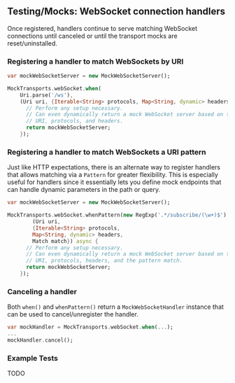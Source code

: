 ## Testing/Mocks: WebSocket connection handlers

Once registered, handlers continue to serve matching WebSocket connections until
canceled or until the transport mocks are reset/uninstalled.

### Registering a handler to match WebSockets by URI

```dart
var mockWebSocketServer = new MockWebSocketServer();

MockTransports.webSocket.when(
    Uri.parse('/ws'),
    (Uri uri, {Iterable<String> protocols, Map<String, dynamic> headers}) async {
      // Perform any setup necessary.
      // Can even dynamically return a mock WebSocket server based on the given
      // URI, protocols, and headers.
      return mockWebSocketServer;
    });
```

### Registering a handler to match WebSockets a URI pattern

Just like HTTP expectations, there is an alternate way to register handlers that
allows matching via a `Pattern` for greater flexibility. This is especially
useful for handlers since it essentially lets you define mock endpoints that can
handle dynamic parameters in the path or query.

```dart
var mockWebSocketServer = new MockWebSocketServer();

MockTransports.webSocket.whenPattern(new RegExp('.*/subscribe/(\w+)$'),
        (Uri uri,
        {Iterable<String> protocols,
        Map<String, dynamic> headers,
        Match match}) async {
      // Perform any setup necessary.
      // Can even dynamically return a mock WebSocket server based on the given
      // URI, protocols, headers, and the pattern match.
      return mockWebSocketServer;
    });
```

### Canceling a handler

Both `when()` and `whenPattern()` return a `MockWebSocketHandler` instance that
can be used to cancel/unregister the handler.

```dart
var mockHandler = MockTransports.webSocket.when(...);
...
mockHandler.cancel();
```

### Example Tests

TODO
